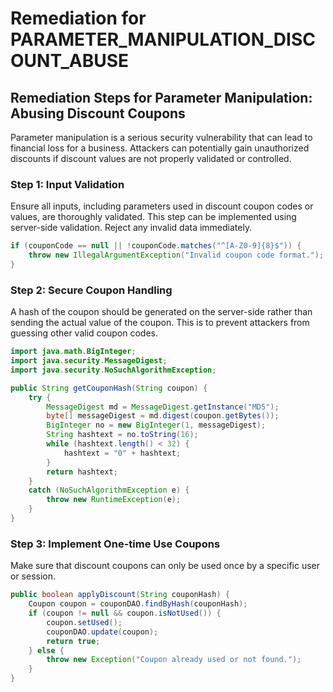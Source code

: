 # Remediation for PARAMETER_MANIPULATION_DISCOUNT_ABUSE

## Remediation Steps for Parameter Manipulation: Abusing Discount Coupons

Parameter manipulation is a serious security vulnerability that can lead to financial loss for a business. Attackers can potentially gain unauthorized discounts if discount values are not properly validated or controlled.

### Step 1: Input Validation
Ensure all inputs, including parameters used in discount coupon codes or values, are thoroughly validated. This step can be implemented using server-side validation. Reject any invalid data immediately.

```java
if (couponCode == null || !couponCode.matches("^[A-Z0-9]{8}$")) {
    throw new IllegalArgumentException("Invalid coupon code format.");
}
```

### Step 2: Secure Coupon Handling
A hash of the coupon should be generated on the server-side rather than sending the actual value of the coupon. This is to prevent attackers from guessing other valid coupon codes.

```java
import java.math.BigInteger;  
import java.security.MessageDigest;  
import java.security.NoSuchAlgorithmException;  

public String getCouponHash(String coupon) {
    try {
        MessageDigest md = MessageDigest.getInstance("MD5");
        byte[] messageDigest = md.digest(coupon.getBytes());
        BigInteger no = new BigInteger(1, messageDigest);
        String hashtext = no.toString(16);
        while (hashtext.length() < 32) {
            hashtext = "0" + hashtext;
        }
        return hashtext;
    }
    catch (NoSuchAlgorithmException e) {
        throw new RuntimeException(e);
    }
}
```

### Step 3: Implement One-time Use Coupons
Make sure that discount coupons can only be used once by a specific user or session.

```java
public boolean applyDiscount(String couponHash) {
    Coupon coupon = couponDAO.findByHash(couponHash);
    if (coupon != null && coupon.isNotUsed()) {
        coupon.setUsed();
        couponDAO.update(coupon);
        return true;
    } else {
        throw new Exception("Coupon already used or not found.");
    }
}
```
